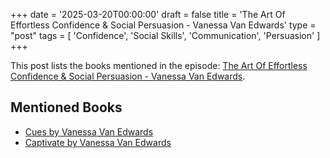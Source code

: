 +++
date = '2025-03-20T00:00:00'
draft = false
title = 'The Art Of Effortless Confidence & Social Persuasion - Vanessa Van Edwards'
type = "post"
tags = [
  'Confidence',
  'Social Skills',
  'Communication',
  'Persuasion'
]
+++

This post lists the books mentioned in the episode: [The Art Of Effortless Confidence & Social Persuasion - Vanessa Van Edwards](https://www.youtube.com/watch?v=ITxbwgyGh6w).

## Mentioned Books

- [Cues by Vanessa Van Edwards](https://www.amazon.com/s?k=Cues+by+Vanessa+Van+Edwards&tag=podcaststoboo-20)
- [Captivate by Vanessa Van Edwards](https://www.amazon.com/s?k=Captivate+by+Vanessa+Van+Edwards&tag=podcaststoboo-20)
